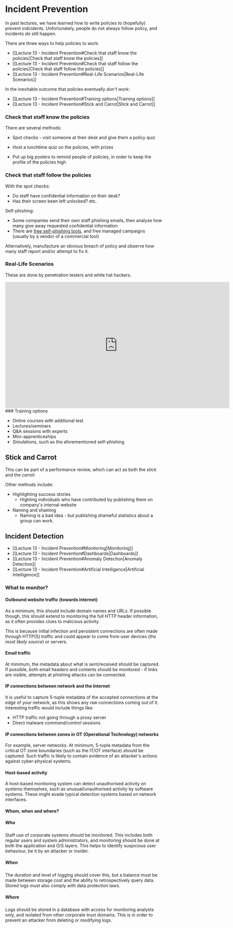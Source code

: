 # Incident Prevention

In past lectures, we have learned how to write policies to (hopefully) prevent indcidents. Unfortunately, people do not always follow policy, and incidents *do* still happen.

There are three ways to help policies to work:
- [[Lecture 13 - Incident Prevention#Check that staff know the policies|Check that staff know the policies]]
- [[Lecture 13 - Incident Prevention#Check that staff follow the policies|Check that staff follow the policies]]
- [[Lecture 13 - Incident Prevention#Real-Life Scenarios|Real-Life Scenarios]]

In the inevitable outcome that policies eventually *don't* work:

- [[Lecture 13 - Incident Prevention#Training options|Training options]]
- [[Lecture 13 - Incident Prevention#Stick and Carrot|Stick and Carrot]]

### Check that staff know the policies

There are several methods:

- Spot checks - visit someone at their desk and give them a policy quiz

- Host a lunchtime quiz on the policies, with prizes

- Put up big posters to remind people of policies, in order to keep the profile of the policies high

### Check that staff follow the policies

With the spot checks:
- Do staff have confidential information on their desk?
- Has their screen been left unlocked? etc.

Self-phishing:
- Some companies send their own staff phishing emails, then analyse how many give away requested confidential information
- There are [free self-phishing tools](https://resources.infosecinstitute.com/top-9-free-phishing-simulators/#gref), and free managed campaigns (usually by a vendor of a commercial tool)

Alternatively, manufacture an obvious breach of policy and observe how many staff report and/or attempt to fix it.

### Real-Life Scenarios

These are done by penetration testers and white hat hackers.
<iframe width="720" height="405" src="https://www.youtube.com/embed/QMAJ4bVB3EI" title="YouTube video player" frameborder="0" allow="accelerometer; autoplay; clipboard-write; encrypted-media; gyroscope; picture-in-picture" allowfullscreen></iframe>
### Training options

- Online courses with additional test
- Lectures/seminars
- Q&A sessions with experts
- Mini-apprenticeships
- Simulations, such as the aforementioned self-phishing

## Stick and Carrot
This can be part of a performance review, which can act as both the *stick* and the *carrot.*

Other methods include:

- Highlighting success stories
	- Highling individuals who have contributed by publishing them on company's internal website
- Naming and shaming
	- Naming is a bad idea - but publishing shameful 
	statistics about a group can work.

## Incident Detection

- [[Lecture 13 - Incident Prevention#Monitoring|Monitoring]]
- [[Lecture 13 - Incident Prevention#Dashboards|Dashboards]]
- [[Lecture 13 - Incident Prevention#Anomaly Detection|Anomaly Detection]]
- [[Lecture 13 - Incident Prevention#Artificial Intelligence|Artificial Intelligence]]

### What to monitor?

#### Outbound website traffic (towards internet)

As a minimum, this should include domain names and URLs. If possible though, this should extend to monitoring the full HTTP header information, as it often provides clues to malicious activity.

This is because initial infection and persistent connections are often made through HTTP(S) traffic and could appear to come from user devices (*the most likely source*) or servers.

#### Email traffic

At minimum, the metadata about what is sent/received should be captured. If possible, both email headers and contents should be monitored - if links are visible, attempts at phishing attacks can be connected.

#### IP connections between network and the Internet

It is useful to capture 5-tuple metadata of the accepted connections at the edge of your network, as this shows any raw connections coming out of it. Interesting traffic would include things like:
- HTTP traffic not going through a proxy server
- Direct malware *command/control* sessions

#### IP connections between zones in OT (Operational Technology) networks

For example, server networks. At minimum, 5-tuple metadata from the critical OT zone boundaries (such as the IT/OT interface) should be captured. Such traffic is likely to contain evidence of an attacker's actions against cyber-physical systems.

#### Host-based activity

A host-based monitoring system can detect unauthorised activity on systems themselves, such as unusual/unauthorised activity by software systems. These might evade typical detection systems based on network interfaces.

#### Whom, when and where?

##### Who
Staff use of corporate systems should be monitored. This includes both regular users and system administrators, and monitoring should be done at both the application and O/S layers. This helps to identify suspicious user behaviour, be it by an attacker or insider.

##### When
The duration and level of logging should cover this, but a balance must be made between storage cost and the ability to retrospectively query data. Stored logs must also comply with data protection laws.

##### Where
Logs should be stored in a database with access for monitoring analysts only, and isolated from other corporate trust domains. This is in order to prevent an attacker from deleting or modifying logs.


